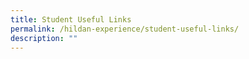 ```yaml
---
title: Student Useful Links
permalink: /hildan-experience/student-useful-links/
description: ""
---
```


